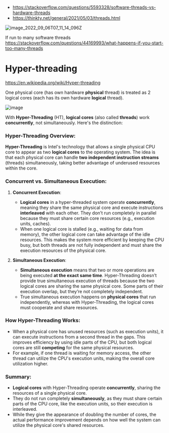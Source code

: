 - https://stackoverflow.com/questions/5593328/software-threads-vs-hardware-threads
- https://thinkty.net/general/2021/05/03/threads.html

![image_2022_09_06T07_11_14_096Z](https://github.com/user-attachments/assets/7adb4554-a5bc-489d-86e0-890e7fee2c10)

If run to many software threads https://stackoverflow.com/questions/44169993/what-happens-if-you-start-too-many-threads

# Hyper-threading
https://en.wikipedia.org/wiki/Hyper-threading

One physical core (has own hardware **physical** thread) is treated as 2 logical cores (each has its own hardware **logical** thread).

![image](https://github.com/user-attachments/assets/9a84b45c-9328-4acc-9002-4ff508246e4d)

With **Hyper-Threading** (HT), **logical cores** (also called **threads**) work **concurrently**, not simultaneously. Here's the distinction:

### Hyper-Threading Overview:
**Hyper-Threading** is Intel's technology that allows a single physical CPU core to appear as two **logical cores** to the operating system. The idea is that each physical core can handle **two independent instruction streams** (threads) simultaneously, taking better advantage of underused resources within the core.

### Concurrent vs. Simultaneous Execution:

1. **Concurrent Execution**:
   - **Logical cores** in a hyper-threaded system operate **concurrently**, meaning they share the same physical core and execute instructions **interleaved** with each other. They don’t run completely in parallel because they must share certain core resources (e.g., execution units, caches).
   - When one logical core is stalled (e.g., waiting for data from memory), the other logical core can take advantage of the idle resources. This makes the system more efficient by keeping the CPU busy, but both threads are not fully independent and must share the execution resources of the physical core.

2. **Simultaneous Execution**:
   - **Simultaneous execution** means that two or more operations are being executed **at the exact same time**. Hyper-Threading doesn’t provide true simultaneous execution of threads because the two logical cores are sharing the same physical core. Some parts of their execution overlap, but they’re not completely independent.
   - True simultaneous execution happens on **physical cores** that run independently, whereas with Hyper-Threading, the logical cores must cooperate and share resources.

### How Hyper-Threading Works:

- When a physical core has unused resources (such as execution units), it can execute instructions from a second thread in the gaps. This improves efficiency by using idle parts of the CPU, but both logical cores are still **competing** for the same physical resources.
- For example, if one thread is waiting for memory access, the other thread can utilize the CPU's execution units, making the overall core utilization higher.
  
### Summary:
- **Logical cores** with Hyper-Threading operate **concurrently**, sharing the resources of a single physical core.
- They do not run completely **simultaneously**, as they must share certain parts of the CPU core, like the execution units, so their execution is interleaved.
- While they give the appearance of doubling the number of cores, the actual performance improvement depends on how well the system can utilize the physical core's shared resources.
